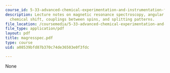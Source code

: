 ```yaml
---
course_id: 5-33-advanced-chemical-experimentation-and-instrumentation-fall-2007
description: Lecture notes on magnetic resonance spectroscopy, angular momentum, the
  chemical shift, couplings between spins, and splitting patterns.
file_location: /coursemedia/5-33-advanced-chemical-experimentation-and-instrumentation-fall-2007/a08539bfd87b370c74de36503e0f3fdc_magresspec.pdf
file_type: application/pdf
layout: pdf
title: magresspec.pdf
type: course
uid: a08539bfd87b370c74de36503e0f3fdc

---
```

None